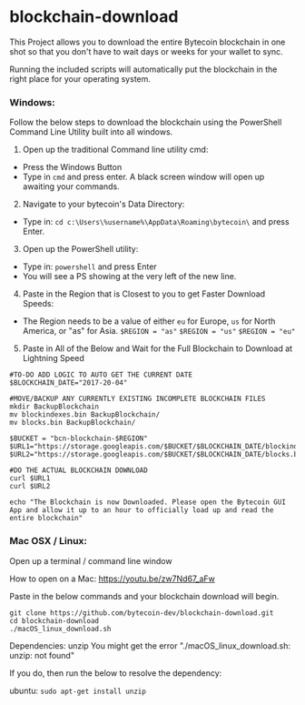 # blockchain-download

This Project allows you to download the entire Bytecoin blockchain in one shot so that you don't have to wait days or weeks for your wallet to sync.

Running the included scripts will automatically put the blockchain in the right place for your operating system.

### Windows:

Follow the below steps to download the blockchain using the PowerShell Command Line Utility built into all windows.

1) Open up the traditional Command line utility cmd:
* Press the Windows Button
* Type in `cmd` and press enter. A black screen window will open up awaiting your commands.

2) Navigate to your bytecoin's Data Directory:
* Type in: `cd c:\Users\%username%\AppData\Roaming\bytecoin\` and press Enter.

3) Open up the PowerShell utility:
* Type in: `powershell` and press Enter
* You will see a PS showing at the very left of the new line.

4) Paste in the Region that is Closest to you to get Faster Download Speeds:
* The Region needs to be a value of either `eu` for Europe, `us` for North America, or "as" for Asia.
`$REGION = "as"`
`$REGION = "us"`
`$REGION = "eu"`

5) Paste in All of the Below and Wait for the Full Blockchain to Download at Lightning Speed

```
#TO-DO ADD LOGIC TO AUTO GET THE CURRENT DATE
$BLOCKCHAIN_DATE="2017-20-04"

#MOVE/BACKUP ANY CURRENTLY EXISTING INCOMPLETE BLOCKCHAIN FILES
mkdir BackupBlockchain
mv blockindexes.bin BackupBlockchain/
mv blocks.bin BackupBlockchain/

$BUCKET = "bcn-blockchain-$REGION"
$URL1="https://storage.googleapis.com/$BUCKET/$BLOCKCHAIN_DATE/blockindexes.bin"
$URL2="https://storage.googleapis.com/$BUCKET/$BLOCKCHAIN_DATE/blocks.bin"

#DO THE ACTUAL BLOCKCHAIN DOWNLOAD
curl $URL1
curl $URL2

echo "The Blockchain is now Downloaded. Please open the Bytecoin GUI App and allow it up to an hour to officially load up and read the entire blockchain"
```

### Mac OSX / Linux:

Open up a terminal / command line window

How to open on a Mac: https://youtu.be/zw7Nd67_aFw

Paste in the below commands and your blockchain download will begin.

```
git clone https://github.com/bytecoin-dev/blockchain-download.git
cd blockchain-download
./macOS_linux_download.sh
```

Dependencies: unzip
You might get the error "./macOS_linux_download.sh: unzip: not found"

If you do, then run the below to resolve the dependency:

ubuntu: `sudo apt-get install unzip`
